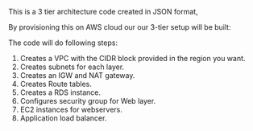 This is a 3 tier architecture code created in JSON format, 

By provisioning this on AWS cloud our our 3-tier setup will be built:

The code will do following steps:

1. Creates a VPC with the CIDR block provided in the region you want.
2. Creates subnets for each layer.
3. Creates an IGW and NAT gateway.
4. Creates Route tables.
5. Creates a RDS instance.
6. Configures security group for Web layer.
7. EC2 instances for webservers.
8. Application load balancer.
